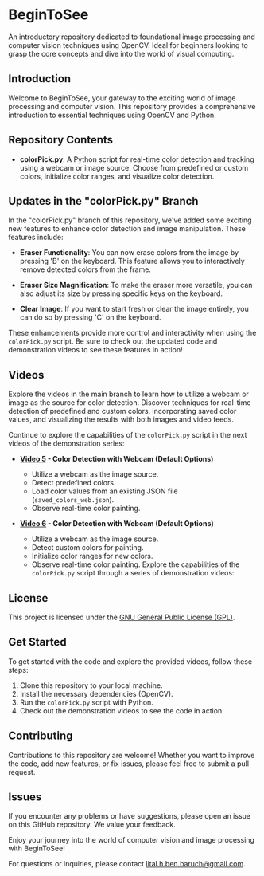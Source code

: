 # BeginToSee
An introductory repository dedicated to foundational image processing and computer vision techniques using OpenCV. Ideal for beginners looking to grasp the core concepts and dive into the world of visual computing.

## Introduction
Welcome to BeginToSee, your gateway to the exciting world of image processing and computer vision. This repository provides a comprehensive introduction to essential techniques using OpenCV and Python.

## Repository Contents
- **colorPick.py**: A Python script for real-time color detection and tracking using a webcam or image source. Choose from predefined or custom colors, initialize color ranges, and visualize color detection.

## Updates in the "colorPick.py" Branch

In the "colorPick.py" branch of this repository, we've added some exciting new features to enhance color detection and image manipulation. These features include:

- **Eraser Functionality**: You can now erase colors from the image by pressing 'B' on the keyboard. This feature allows you to interactively remove detected colors from the frame.

- **Eraser Size Magnification**: To make the eraser more versatile, you can also adjust its size by pressing specific keys on the keyboard.

- **Clear Image**: If you want to start fresh or clear the image entirely, you can do so by pressing 'C' on the keyboard.

These enhancements provide more control and interactivity when using the `colorPick.py` script. Be sure to check out the updated code and demonstration videos to see these features in action!

## Videos
Explore the videos in the main branch to learn how to utilize a webcam or image as the source for color detection. Discover techniques for real-time detection of predefined and custom colors, incorporating saved color values, and visualizing the results with both images and video feeds.

Continue to explore the capabilities of the `colorPick.py` script in the next videos of the demonstration series:

- **[Video 5](https://youtu.be/G5MfbkxwkVU) - Color Detection with Webcam (Default Options)**
    - Utilize a webcam as the image source.
    - Detect predefined colors.
    - Load color values from an existing JSON file (`saved_colors_web.json`).
    - Observe real-time color painting.
      
- **[Video 6](https://youtu.be/XNdBGDX9pRc) - Color Detection with Webcam (Default Options)**
    - Utilize a webcam as the image source.
    - Detect custom colors for painting.
    - Initialize color ranges for new colors.
    - Observe real-time color painting.
    Explore the capabilities of the `colorPick.py` script through a series of demonstration videos:


## License
This project is licensed under the [GNU General Public License (GPL)](LICENSE).

## Get Started
To get started with the code and explore the provided videos, follow these steps:
1. Clone this repository to your local machine.
2. Install the necessary dependencies (OpenCV).
3. Run the `colorPick.py` script with Python.
4. Check out the demonstration videos to see the code in action.

## Contributing
Contributions to this repository are welcome! Whether you want to improve the code, add new features, or fix issues, please feel free to submit a pull request.

## Issues
If you encounter any problems or have suggestions, please open an issue on this GitHub repository. We value your feedback.

Enjoy your journey into the world of computer vision and image processing with BeginToSee!

For questions or inquiries, please contact [lital.h.ben.baruch@gmail.com](mailto:lital.h.ben.baruch@gmail.com).
